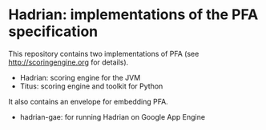 Hadrian: implementations of the PFA specification
=======

This repository contains two implementations of PFA (see http://scoringengine.org for details).

  * Hadrian: scoring engine for the JVM
  * Titus: scoring engine and toolkit for Python

It also contains an envelope for embedding PFA.

  * hadrian-gae: for running Hadrian on Google App Engine
